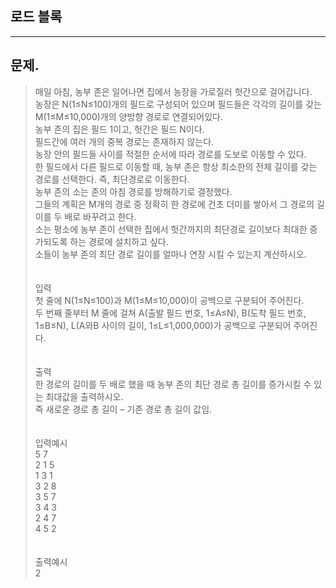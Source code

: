 ## 로드 블록
___
## 문제.
> 매일 아침, 농부 존은 일어나면 집에서 농장을 가로질러 헛간으로 걸어갑니다. </br>
> 농장은 N(1≤N≤100)개의 필드로 구성되어 있으며 필드들은 각각의 길이를 갖는 M(1≤M≤10,000)개의 양방향 경로로 연결되어있다. </br>
> 농부 존의 집은 필드 1이고, 헛간은 필드 N이다. </br>
> 필드간에 여러 개의 중복 경로는 존재하지 않는다. </br>
> 농장 안의 필드들 사이를 적절한 순서에 따라 경로를 도보로 이동할 수 있다. </br>
> 한 필드에서 다른 필드로 이동할 때, 농부 존은 항상 최소한의 전체 길이를 갖는 경로를 선택한다. 즉, 최단경로로 이동한다.</br>
> 농부 존의 소는 존의 아침 경로를 방해하기로 결정했다. </br>
> 그들의 계획은 M개의 경로 중 정확히 한 경로에 건초 더미를 쌓아서 그 경로의 길이를 두 배로 바꾸려고 한다. </br>
> 소는 평소에 농부 존이 선택한 집에서 헛간까지의 최단경로 길이보다 최대한 증가되도록 하는 경로에 설치하고 싶다. </br>
> 소들이 농부 존의 최단 경로 길이를 얼마나 연장 시킬 수 있는지 계산하시오.</br>
> </br></br>
> 입력</br>
> 첫 줄에 N(1≤N≤100)과 M(1≤M≤10,000)이 공백으로 구분되어 주어진다.</br>
> 두 번째 줄부터 M 줄에 걸쳐 A(출발 필드 번호, 1≤A≤N), B(도착 필드 번호, 1≤B≤N), L(A와B 사이의 길이, 1≤L≤1,000,000)가 공백으로 구분되어 주어진다.</br>
> </br></br>
> 출력</br>
> 한 경로의 길이를 두 배로 했을 때 농부 존의 최단 경로 총 길이를 증가시킬 수 있는 최대값을 출력하시오.</br>
> 즉 새로운 경로 총 길이 – 기존 경로 총 길이 값임.</br>
> </br></br>
> 입력예시</br>
> 5 7</br>
> 2 1 5</br>
> 1 3 1</br>
> 3 2 8</br>
> 3 5 7</br>
> 3 4 3</br>
> 2 4 7</br>
> 4 5 2</br>
> </br></br>
> 출력예시</br>
> 2</br>